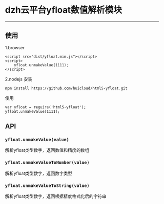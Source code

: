 # dzh云平台yfloat数值解析模块
---

## 使用
1.browser

    <script src="dist/yfloat.min.js"></script>
    <script>
        yfloat.unmakeValue(1111);
    </script>

2.nodejs
安装

    npm install https://github.com/huicloud/html5-yfloat.git

使用
    
    var yfloat = require('html5-yfloat');
    yfloat.unmakeValue(1111);

## API
### `yfloat.unmakeValue(value)` ###
解析yfloat类型数字，返回数值和精度的数组

### `yfloat.unmakeValueToNumber(value)` ###
解析yfloat类型数字，返回数字类型

### `yfloat.unmakeValueToString(value)` ###
解析yfloat类型数字，返回根据精度格式化后的字符串